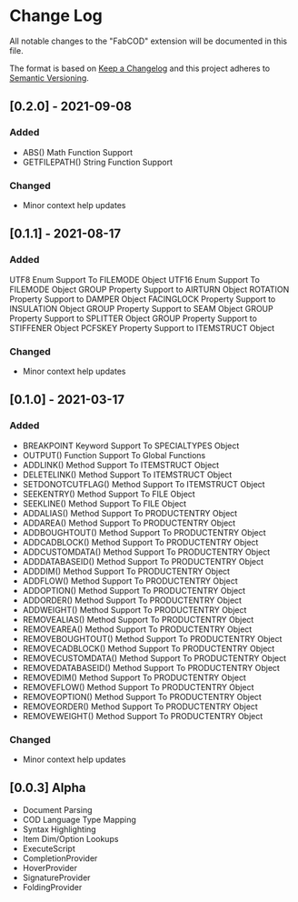 # Change Log

All notable changes to the "FabCOD" extension will be documented in this file. 

The format is based on [Keep a Changelog](https://keepachangelog.com/en/1.0.0/) and this project adheres to [Semantic Versioning](https://semver.org/spec/v2.0.0.html).

## [0.2.0] - 2021-09-08
### Added
- ABS() Math Function Support
- GETFILEPATH() String Function Support
### Changed
- Minor context help updates

## [0.1.1] - 2021-08-17
### Added
UTF8 Enum Support To FILEMODE Object
UTF16 Enum Support To FILEMODE Object
GROUP Property Support to AIRTURN Object
ROTATION Property Support to DAMPER Object
FACINGLOCK Property Support to INSULATION Object
GROUP Property Support to SEAM Object
GROUP Property Support to SPLITTER Object
GROUP Property Support to STIFFENER Object
PCFSKEY Property Support to ITEMSTRUCT Object
### Changed
- Minor context help updates
## [0.1.0] - 2021-03-17
### Added
- BREAKPOINT Keyword Support To SPECIALTYPES Object
- OUTPUT() Function Support To Global Functions
- ADDLINK() Method Support To ITEMSTRUCT Object
- DELETELINK() Method Support To ITEMSTRUCT Object
- SETDONOTCUTFLAG() Method Support To ITEMSTRUCT Object
- SEEKENTRY() Method Support To FILE Object
- SEEKLINE() Method Support To FILE Object
- ADDALIAS() Method Support To PRODUCTENTRY Object
- ADDAREA() Method Support To PRODUCTENTRY Object
- ADDBOUGHTOUT() Method Support To PRODUCTENTRY Object
- ADDCADBLOCK() Method Support To PRODUCTENTRY Object
- ADDCUSTOMDATA() Method Support To PRODUCTENTRY Object
- ADDDATABASEID() Method Support To PRODUCTENTRY Object
- ADDDIM() Method Support To PRODUCTENTRY Object
- ADDFLOW() Method Support To PRODUCTENTRY Object
- ADDOPTION() Method Support To PRODUCTENTRY Object
- ADDORDER() Method Support To PRODUCTENTRY Object
- ADDWEIGHT() Method Support To PRODUCTENTRY Object
- REMOVEALIAS() Method Support To PRODUCTENTRY Object
- REMOVEAREA() Method Support To PRODUCTENTRY Object
- REMOVEBOUGHTOUT() Method Support To PRODUCTENTRY Object
- REMOVECADBLOCK() Method Support To PRODUCTENTRY Object
- REMOVECUSTOMDATA() Method Support To PRODUCTENTRY Object
- REMOVEDATABASEID() Method Support To PRODUCTENTRY Object
- REMOVEDIM() Method Support To PRODUCTENTRY Object
- REMOVEFLOW() Method Support To PRODUCTENTRY Object
- REMOVEOPTION() Method Support To PRODUCTENTRY Object
- REMOVEORDER() Method Support To PRODUCTENTRY Object
- REMOVEWEIGHT() Method Support To PRODUCTENTRY Object
### Changed
- Minor context help updates
## [0.0.3] Alpha

- Document Parsing
- COD Language Type Mapping
- Syntax Highlighting
- Item Dim/Option Lookups
- ExecuteScript
- CompletionProvider
- HoverProvider
- SignatureProvider
- FoldingProvider

